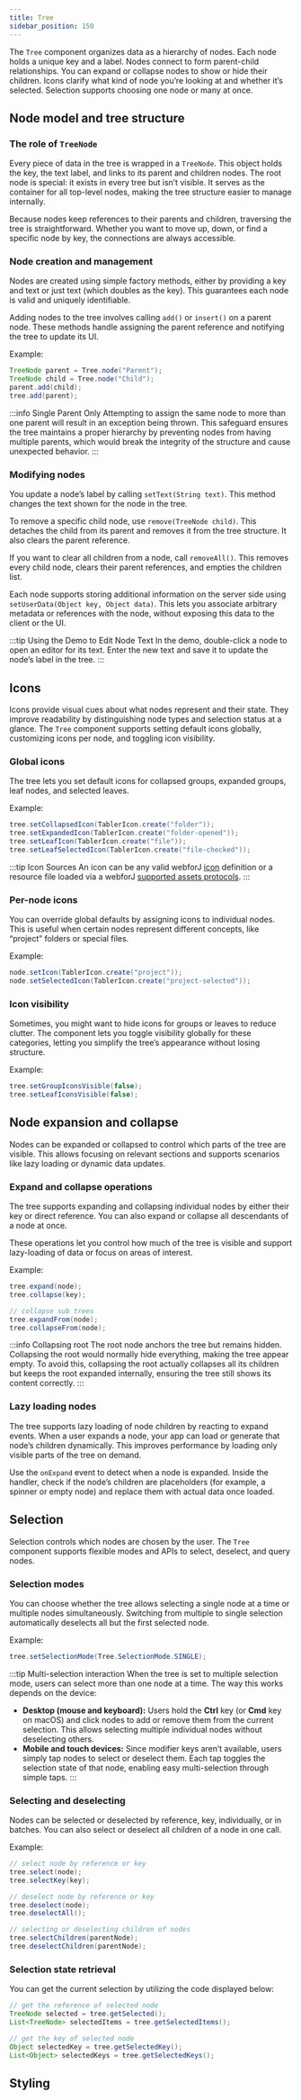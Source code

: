 ```yaml
---
title: Tree
sidebar_position: 150
---
```


<DocChip chip="shadow" />
<DocChip chip="name" label="dwc-tree" />
<DocChip chip='since' label='25.01' />
<JavadocLink type="foundation" location="com/webforj/component/tree/Tree" top='true'/>

The `Tree` component organizes data as a hierarchy of nodes. Each node holds a unique key and a label. Nodes connect to form parent-child relationships. You can expand or collapse nodes to show or hide their children. Icons clarify what kind of node you’re looking at and whether it’s selected. Selection supports choosing one node or many at once.

## Node model and tree structure

### The role of `TreeNode`

Every piece of data in the tree is wrapped in a `TreeNode`. This object holds the key, the text label, and links to its parent and children nodes. The root node is special: it exists in every tree but isn’t visible. It serves as the container for all top-level nodes, making the tree structure easier to manage internally.

Because nodes keep references to their parents and children, traversing the tree is straightforward. Whether you want to move up, down, or find a specific node by key, the connections are always accessible.

### Node creation and management

Nodes are created using simple factory methods, either by providing a key and text or just text (which doubles as the key). This guarantees each node is valid and uniquely identifiable.

Adding nodes to the tree involves calling `add()` or `insert()` on a parent node. These methods handle assigning the parent reference and notifying the tree to update its UI.

Example:

```java
TreeNode parent = Tree.node("Parent");
TreeNode child = Tree.node("Child");
parent.add(child);
tree.add(parent);
```

:::info Single Parent Only
Attempting to assign the same node to more than one parent will result in an exception being thrown. This safeguard ensures the tree maintains a proper hierarchy by preventing nodes from having multiple parents, which would break the integrity of the structure and cause unexpected behavior.
:::

<ComponentDemo 
path='/webforj/tree?'
javaE='https://raw.githubusercontent.com/webforj/webforj-documentation/refs/heads/main/src/main/java/com/webforj/samples/views/tree/TreeView.java'
height='300px'
/>

### Modifying nodes

You update a node’s label by calling `setText(String text)`. This method changes the text shown for the node in the tree.

To remove a specific child node, use `remove(TreeNode child)`. This detaches the child from its parent and removes it from the tree structure. It also clears the parent reference.

If you want to clear all children from a node, call `removeAll()`. This removes every child node, clears their parent references, and empties the children list.

Each node supports storing additional information on the server side using `setUserData(Object key, Object data)`. This lets you associate arbitrary metadata or references with the node, without exposing this data to the client or the UI.

:::tip Using the Demo to Edit Node Text
In the demo, double-click a node to open an editor for its text. Enter the new text and save it to update the node’s label in the tree.
:::

<ComponentDemo 
path='/webforj/treemodify?'
javaE='https://raw.githubusercontent.com/webforj/webforj-documentation/refs/heads/main/src/main/java/com/webforj/samples/views/tree/TreeModifyView.java'
height='320px'
/>

## Icons

Icons provide visual cues about what nodes represent and their state. They improve readability by distinguishing node types and selection status at a glance. The `Tree` component supports setting default icons globally, customizing icons per node, and toggling icon visibility.

### Global icons

The tree lets you set default icons for collapsed groups, expanded groups, leaf nodes, and selected leaves.

Example:

```java
tree.setCollapsedIcon(TablerIcon.create("folder"));
tree.setExpandedIcon(TablerIcon.create("folder-opened"));
tree.setLeafIcon(TablerIcon.create("file"));
tree.setLeafSelectedIcon(TablerIcon.create("file-checked"));
```

:::tip Icon Sources
An icon can be any valid webforJ [icon](./icon) definition or a resource file loaded via a webforJ [supported assets protocols](../managing-resources/assets-protocols).
:::

### Per-node icons

You can override global defaults by assigning icons to individual nodes. This is useful when certain nodes represent different concepts, like “project” folders or special files.

Example:

```java
node.setIcon(TablerIcon.create("project"));
node.setSelectedIcon(TablerIcon.create("project-selected"));
```

### Icon visibility

Sometimes, you might want to hide icons for groups or leaves to reduce clutter. The component lets you toggle visibility globally for these categories, letting you simplify the tree’s appearance without losing structure.

Example:

```java
tree.setGroupIconsVisible(false);
tree.setLeafIconsVisible(false);
```

<ComponentDemo 
path='/webforj/treeicons?'
javaE='https://raw.githubusercontent.com/webforj/webforj-documentation/refs/heads/main/src/main/java/com/webforj/samples/views/tree/TreeIconsView.java'
height='320px'
/>

## Node expansion and collapse

Nodes can be expanded or collapsed to control which parts of the tree are visible. This allows focusing on relevant sections and supports scenarios like lazy loading or dynamic data updates.

### Expand and collapse operations

The tree supports expanding and collapsing individual nodes by either their key or direct reference. You can also expand or collapse all descendants of a node at once.

These operations let you control how much of the tree is visible and support lazy-loading of data or focus on areas of interest.

Example:

```java
tree.expand(node);
tree.collapse(key);

// collapse sub trees
tree.expandFrom(node);
tree.collapseFrom(node);
```

:::info Collapsing root
The root node anchors the tree but remains hidden. Collapsing the root would normally hide everything, making the tree appear empty. To avoid this, collapsing the root actually collapses all its children but keeps the root expanded internally, ensuring the tree still shows its content correctly.
:::

### Lazy loading nodes

The tree supports lazy loading of node children by reacting to expand events. When a user expands a node, your app can load or generate that node’s children dynamically. This improves performance by loading only visible parts of the tree on demand.

Use the `onExpand` event to detect when a node is expanded. Inside the handler, check if the node’s children are placeholders (for example, a spinner or empty node) and replace them with actual data once loaded.

<ComponentDemo 
path='/webforj/treelazyload?'
javaE='https://raw.githubusercontent.com/webforj/webforj-documentation/refs/heads/main/src/main/java/com/webforj/samples/views/tree/TreeLazyLoadView.java'
height='250px'
/>

## Selection

Selection controls which nodes are chosen by the user. The `Tree` component supports flexible modes and APIs to select, deselect, and query nodes.

### Selection modes

You can choose whether the tree allows selecting a single node at a time or multiple nodes simultaneously. Switching from multiple to single selection automatically deselects all but the first selected node.

Example:

```java
tree.setSelectionMode(Tree.SelectionMode.SINGLE);
```

:::tip Multi-selection interaction
When the tree is set to multiple selection mode, users can select more than one node at a time. The way this works depends on the device:

* **Desktop (mouse and keyboard):** Users hold the **Ctrl** key (or **Cmd** key on macOS) and click nodes to add or remove them from the current selection. This allows selecting multiple individual nodes without deselecting others.
* **Mobile and touch devices:** Since modifier keys aren’t available, users simply tap nodes to select or deselect them. Each tap toggles the selection state of that node, enabling easy multi-selection through simple taps.
:::

### Selecting and deselecting

Nodes can be selected or deselected by reference, key, individually, or in batches. You can also select or deselect all children of a node in one call.

Example:

```java
// select node by reference or key
tree.select(node);
tree.selectKey(key);

// deselect node by reference or key
tree.deselect(node);
tree.deselectAll();

// selecting or deselecting children of nodes
tree.selectChildren(parentNode);
tree.deselectChildren(parentNode);
```

### Selection state retrieval

You can get the current selection by utilizing the code displayed below:

```java
// get the reference of selected node
TreeNode selected = tree.getSelected();
List<TreeNode> selectedItems = tree.getSelectedItems();

// get the key of selected node
Object selectedKey = tree.getSelectedKey();
List<Object> selectedKeys = tree.getSelectedKeys();
```

<ComponentDemo 
path='/webforj/treeselection?'
javaE='https://raw.githubusercontent.com/webforj/webforj-documentation/refs/heads/main/src/main/java/com/webforj/samples/views/tree/TreeSelectionView.java'
height='400px'
/>

## Styling

<TableBuilder name="Tree" />